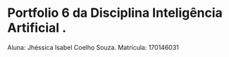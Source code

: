 # Portfolio 6 da Disciplina Inteligência Artificial .

Aluna: Jhéssica Isabel Coelho Souza.
Matrícula: 170146031
